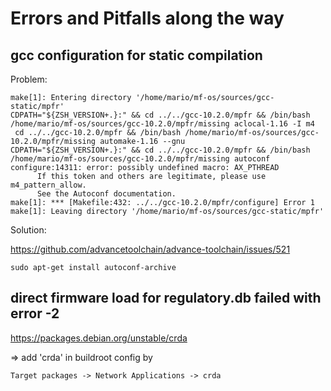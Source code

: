
# Errors and Pitfalls along the way

## gcc configuration for static compilation

Problem:

```
make[1]: Entering directory '/home/mario/mf-os/sources/gcc-static/mpfr'
CDPATH="${ZSH_VERSION+.}:" && cd ../../gcc-10.2.0/mpfr && /bin/bash /home/mario/mf-os/sources/gcc-10.2.0/mpfr/missing aclocal-1.16 -I m4
 cd ../../gcc-10.2.0/mpfr && /bin/bash /home/mario/mf-os/sources/gcc-10.2.0/mpfr/missing automake-1.16 --gnu
CDPATH="${ZSH_VERSION+.}:" && cd ../../gcc-10.2.0/mpfr && /bin/bash /home/mario/mf-os/sources/gcc-10.2.0/mpfr/missing autoconf
configure:14311: error: possibly undefined macro: AX_PTHREAD
      If this token and others are legitimate, please use m4_pattern_allow.
      See the Autoconf documentation.
make[1]: *** [Makefile:432: ../../gcc-10.2.0/mpfr/configure] Error 1
make[1]: Leaving directory '/home/mario/mf-os/sources/gcc-static/mpfr'
```

Solution:

https://github.com/advancetoolchain/advance-toolchain/issues/521

```
sudo apt-get install autoconf-archive
```

## direct firmware load for regulatory.db failed with error -2

https://packages.debian.org/unstable/crda

=> add 'crda' in buildroot config by

```
Target packages -> Network Applications -> crda
```
